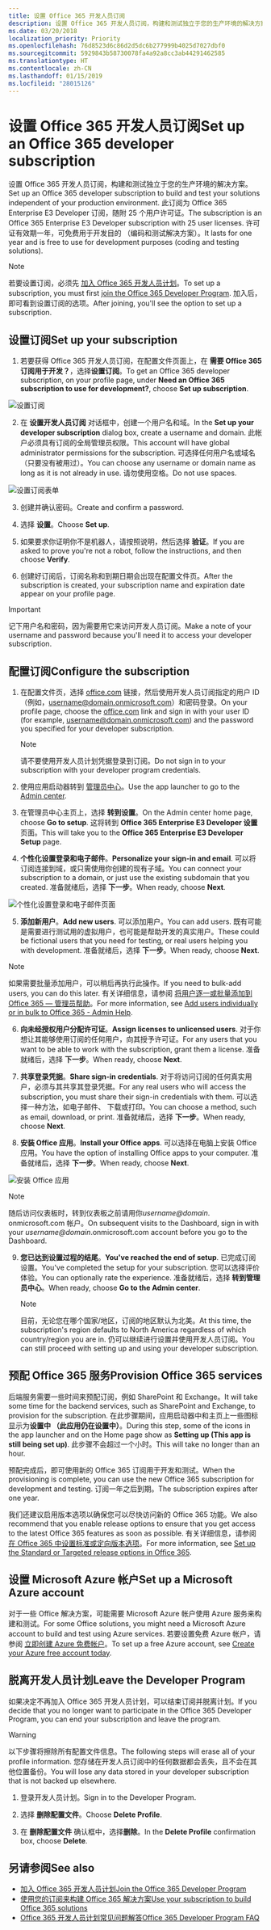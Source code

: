 ```yaml
---
title: 设置 Office 365 开发人员订阅
description: 设置 Office 365 开发人员订阅，构建和测试独立于您的生产环境的解决方案。
ms.date: 03/20/2018
localization_priority: Priority
ms.openlocfilehash: 76d8523d6c86d2d5dc6b277999b4025d7027dbf0
ms.sourcegitcommit: 5929843b58730078fa4a92a8cc3ab44291462585
ms.translationtype: HT
ms.contentlocale: zh-CN
ms.lasthandoff: 01/15/2019
ms.locfileid: "28015126"
---
```

# <a name="set-up-an-office-365-developer-subscription"></a><span data-ttu-id="0cad2-103">设置 Office 365 开发人员订阅</span><span class="sxs-lookup"><span data-stu-id="0cad2-103">Set up an Office 365 developer subscription</span></span> 

<span data-ttu-id="0cad2-104">设置 Office 365 开发人员订阅，构建和测试独立于您的生产环境的解决方案。</span><span class="sxs-lookup"><span data-stu-id="0cad2-104">Set up an Office 365 developer subscription to build and test your solutions independent of your production environment.</span></span> <span data-ttu-id="0cad2-105">此订阅为 Office 365 Enterprise E3 Developer 订阅，随附 25 个用户许可证。</span><span class="sxs-lookup"><span data-stu-id="0cad2-105">The subscription is an Office 365 Enterprise E3 Developer subscription with 25 user licenses.</span></span> <span data-ttu-id="0cad2-106">许可证有效期一年，可免费用于开发目的 （编码和测试解决方案）。</span><span class="sxs-lookup"><span data-stu-id="0cad2-106">It lasts for one year and is free to use for development purposes (coding and testing solutions).</span></span>

> [!NOTE] 
> <span data-ttu-id="0cad2-107">若要设置订阅，必须先 [加入 Office 365 开发人员计划](office-365-developer-program.md)。</span><span class="sxs-lookup"><span data-stu-id="0cad2-107">To set up a subscription, you must first [join the Office 365 Developer Program](office-365-developer-program.md).</span></span> <span data-ttu-id="0cad2-108">加入后，即可看到设置订阅的选项。</span><span class="sxs-lookup"><span data-stu-id="0cad2-108">After joining, you'll see the option to set up a subscription.</span></span>

## <a name="set-up-your-subscription"></a><span data-ttu-id="0cad2-109">设置订阅</span><span class="sxs-lookup"><span data-stu-id="0cad2-109">Set up your subscription</span></span>

1. <span data-ttu-id="0cad2-110">若要获得 Office 365 开发人员订阅，在配置文件页面上，在 **需要 Office 365 订阅用于开发？**，选择**设置订阅**。</span><span class="sxs-lookup"><span data-stu-id="0cad2-110">To get an Office 365 developer subscription, on your profile page, under **Need an Office 365 subscription to use for development?**, choose **Set up subscription**.</span></span>

  ![设置订阅](images/4-set-up-subscription.png)

2. <span data-ttu-id="0cad2-112">在 **设置开发人员订阅** 对话框中，创建一个用户名和域。</span><span class="sxs-lookup"><span data-stu-id="0cad2-112">In the **Set up your developer subscription** dialog box, create a username and domain.</span></span> <span data-ttu-id="0cad2-113">此帐户必须具有订阅的全局管理员权限。</span><span class="sxs-lookup"><span data-stu-id="0cad2-113">This account will have global administrator permissions for the subscription.</span></span> <span data-ttu-id="0cad2-114">可选择任何用户名或域名（只要没有被用过）。</span><span class="sxs-lookup"><span data-stu-id="0cad2-114">You can choose any username or domain name as long as it is not already in use.</span></span> <span data-ttu-id="0cad2-115">请勿使用空格。</span><span class="sxs-lookup"><span data-stu-id="0cad2-115">Do not use spaces.</span></span>

  ![设置订阅表单](images/5-set-up-form.png)

3. <span data-ttu-id="0cad2-117">创建并确认密码。</span><span class="sxs-lookup"><span data-stu-id="0cad2-117">Create and confirm a password.</span></span>

4. <span data-ttu-id="0cad2-118">选择 **设置**。</span><span class="sxs-lookup"><span data-stu-id="0cad2-118">Choose **Set up**.</span></span>

5. <span data-ttu-id="0cad2-119">如果要求你证明你不是机器人，请按照说明，然后选择 **验证**。</span><span class="sxs-lookup"><span data-stu-id="0cad2-119">If you are asked to prove you're not a robot, follow the instructions, and then choose **Verify**.</span></span>

6. <span data-ttu-id="0cad2-120">创建好订阅后，订阅名称和到期日期会出现在配置文件页。</span><span class="sxs-lookup"><span data-stu-id="0cad2-120">After the subscription is created, your subscription name and expiration date appear on your profile page.</span></span>

  > [!IMPORTANT]
  > <span data-ttu-id="0cad2-121">记下用户名和密码，因为需要用它来访问开发人员订阅。</span><span class="sxs-lookup"><span data-stu-id="0cad2-121">Make a note of your username and password because you'll need it to access your developer subscription.</span></span>

## <a name="configure-the-subscription"></a><span data-ttu-id="0cad2-122">配置订阅</span><span class="sxs-lookup"><span data-stu-id="0cad2-122">Configure the subscription</span></span>

1. <span data-ttu-id="0cad2-123">在配置文件页，选择 [office.com](https://www.office.com/) 链接，然后使用开发人员订阅指定的用户 ID（例如，username@domain.onmicrosoft.com）和密码登录。</span><span class="sxs-lookup"><span data-stu-id="0cad2-123">On your profile page, choose the [office.com](https://www.office.com/) link and sign in with your user ID (for example, username@domain.onmicrosoft.com) and the password you specified for your developer subscription.</span></span>

   > [!NOTE] 
   > <span data-ttu-id="0cad2-124">请不要使用开发人员计划凭据登录到订阅。</span><span class="sxs-lookup"><span data-stu-id="0cad2-124">Do not sign in to your subscription with your developer program credentials.</span></span>

2. <span data-ttu-id="0cad2-125">使用应用启动器转到 [管理员中心](https://portal.office.com/adminportal/home#/homepage)。</span><span class="sxs-lookup"><span data-stu-id="0cad2-125">Use the app launcher to go to the [Admin center](https://portal.office.com/adminportal/home#/homepage).</span></span>

3. <span data-ttu-id="0cad2-126">在管理员中心主页上，选择 **转到设置**。</span><span class="sxs-lookup"><span data-stu-id="0cad2-126">On the Admin center home page, choose **Go to setup**.</span></span> <span data-ttu-id="0cad2-127">这将转到 **Office 365 Enterprise E3 Developer 设置** 页面。</span><span class="sxs-lookup"><span data-stu-id="0cad2-127">This will take you to the **Office 365 Enterprise E3 Developer Setup** page.</span></span>

4. <span data-ttu-id="0cad2-128">**个性化设置登录和电子邮件**。</span><span class="sxs-lookup"><span data-stu-id="0cad2-128">**Personalize your sign-in and email**.</span></span> <span data-ttu-id="0cad2-129">可以将订阅连接到域，或只需使用你创建的现有子域。</span><span class="sxs-lookup"><span data-stu-id="0cad2-129">You can connect your subscription to a domain, or just use the existing subdomain that you created.</span></span> <span data-ttu-id="0cad2-130">准备就绪后，选择 **下一步**。</span><span class="sxs-lookup"><span data-stu-id="0cad2-130">When ready, choose **Next**.</span></span>

  ![个性化设置登录和电子邮件页面](images/8a-set-up-personalize.png)

5. <span data-ttu-id="0cad2-132">**添加新用户**。</span><span class="sxs-lookup"><span data-stu-id="0cad2-132">**Add new users**.</span></span> <span data-ttu-id="0cad2-133">可以添加用户。</span><span class="sxs-lookup"><span data-stu-id="0cad2-133">You can add users.</span></span> <span data-ttu-id="0cad2-134">既有可能是需要进行测试用的虚拟用户，也可能是帮助开发的真实用户。</span><span class="sxs-lookup"><span data-stu-id="0cad2-134">These could be fictional users that you need for testing, or real users helping you with development.</span></span> <span data-ttu-id="0cad2-135">准备就绪后，选择 **下一步**。</span><span class="sxs-lookup"><span data-stu-id="0cad2-135">When ready, choose **Next**.</span></span>
    
  > [!NOTE]
  > <span data-ttu-id="0cad2-136">如果需要批量添加用户，可以稍后再执行此操作。</span><span class="sxs-lookup"><span data-stu-id="0cad2-136">If you need to bulk-add users, you can do this later.</span></span> <span data-ttu-id="0cad2-137">有关详细信息，请参阅 [将用户逐一或批量添加到 Office 365 — 管理员帮助](https://support.office.com/zh-CN/article/add-users-individually-or-in-bulk-to-office-365-admin-help-1970f7d6-03b5-442f-b385-5880b9c256ec)。</span><span class="sxs-lookup"><span data-stu-id="0cad2-137">For more information, see [Add users individually or in bulk to Office 365 - Admin Help](https://support.office.com/zh-CN/article/add-users-individually-or-in-bulk-to-office-365-admin-help-1970f7d6-03b5-442f-b385-5880b9c256ec).</span></span>

6. <span data-ttu-id="0cad2-138">**向未经授权用户分配许可证**。</span><span class="sxs-lookup"><span data-stu-id="0cad2-138">**Assign licenses to unlicensed users**.</span></span> <span data-ttu-id="0cad2-139">对于你想让其能够使用订阅的任何用户，向其授予许可证。</span><span class="sxs-lookup"><span data-stu-id="0cad2-139">For any users that you want to be able to work with the subscription, grant them a license.</span></span> <span data-ttu-id="0cad2-140">准备就绪后，选择 **下一步**。</span><span class="sxs-lookup"><span data-stu-id="0cad2-140">When ready, choose **Next**.</span></span>

7. <span data-ttu-id="0cad2-141">**共享登录凭据**。</span><span class="sxs-lookup"><span data-stu-id="0cad2-141">**Share sign-in credentials**.</span></span> <span data-ttu-id="0cad2-142">对于将访问订阅的任何真实用户，必须与其共享其登录凭据。</span><span class="sxs-lookup"><span data-stu-id="0cad2-142">For any real users who will access the subscription, you must share their sign-in credentials with them.</span></span> <span data-ttu-id="0cad2-143">可以选择一种方法，如电子邮件、 下载或打印。</span><span class="sxs-lookup"><span data-stu-id="0cad2-143">You can choose a method, such as email, download, or print.</span></span> <span data-ttu-id="0cad2-144">准备就绪后，选择 **下一步**。</span><span class="sxs-lookup"><span data-stu-id="0cad2-144">When ready, choose **Next**.</span></span>

8. <span data-ttu-id="0cad2-145">**安装 Office 应用**。</span><span class="sxs-lookup"><span data-stu-id="0cad2-145">**Install your Office apps**.</span></span> <span data-ttu-id="0cad2-146">可以选择在电脑上安装 Office 应用。</span><span class="sxs-lookup"><span data-stu-id="0cad2-146">You have the option of installing Office apps to your computer.</span></span> <span data-ttu-id="0cad2-147">准备就绪后，选择 **下一步**。</span><span class="sxs-lookup"><span data-stu-id="0cad2-147">When ready, choose **Next**.</span></span>

  ![安装 Office 应用](images/11-install-office-apps.png)

   > [!NOTE] 
   > <span data-ttu-id="0cad2-149">随后访问仪表板时，转到仪表板之前请用你*username@domain*. onmicrosoft.com 帐户。</span><span class="sxs-lookup"><span data-stu-id="0cad2-149">On subsequent visits to the Dashboard, sign in with your *username@domain*.onmicrosoft.com account before you go to the Dashboard.</span></span>

9. <span data-ttu-id="0cad2-150">**您已达到设置过程的结尾**。</span><span class="sxs-lookup"><span data-stu-id="0cad2-150">**You've reached the end of setup**.</span></span> <span data-ttu-id="0cad2-151">已完成订阅设置。</span><span class="sxs-lookup"><span data-stu-id="0cad2-151">You've completed the setup for your subscription.</span></span> <span data-ttu-id="0cad2-152">您可以选择评价体验。</span><span class="sxs-lookup"><span data-stu-id="0cad2-152">You can optionally rate the experience.</span></span> <span data-ttu-id="0cad2-153">准备就绪后，选择 **转到管理员中心**。</span><span class="sxs-lookup"><span data-stu-id="0cad2-153">When ready, choose **Go to the Admin center**.</span></span>
    
   > [!NOTE] 
   > <span data-ttu-id="0cad2-154">目前，无论您在哪个国家/地区，订阅的地区默认为北美。</span><span class="sxs-lookup"><span data-stu-id="0cad2-154">At this time, the subscription's region defaults to North America regardless of which country/region you are in.</span></span> <span data-ttu-id="0cad2-155">仍可以继续进行设置并使用开发人员订阅。</span><span class="sxs-lookup"><span data-stu-id="0cad2-155">You can still proceed with setting up and using your developer subscription.</span></span>

## <a name="provision-office-365-services"></a><span data-ttu-id="0cad2-156">预配 Office 365 服务</span><span class="sxs-lookup"><span data-stu-id="0cad2-156">Provision Office 365 services</span></span>

<span data-ttu-id="0cad2-157">后端服务需要一些时间来预配订阅，例如 SharePoint 和 Exchange。</span><span class="sxs-lookup"><span data-stu-id="0cad2-157">It will take some time for the backend services, such as SharePoint and Exchange, to provision for the subscription.</span></span> <span data-ttu-id="0cad2-158">在此步骤期间，应用启动器中和主页上一些图标显示为**设置中 （此应用仍在设置中）**。</span><span class="sxs-lookup"><span data-stu-id="0cad2-158">During this step, some of the icons in the app launcher and on the Home page show as **Setting up (This app is still being set up)**.</span></span> <span data-ttu-id="0cad2-159">此步骤不会超过一个小时。</span><span class="sxs-lookup"><span data-stu-id="0cad2-159">This will take no longer than an hour.</span></span>

<span data-ttu-id="0cad2-160">预配完成后，即可使用新的 Office 365 订阅用于开发和测试。</span><span class="sxs-lookup"><span data-stu-id="0cad2-160">When the provisioning is complete, you can use the new Office 365 subscription for development and testing.</span></span> <span data-ttu-id="0cad2-161">订阅一年之后到期。</span><span class="sxs-lookup"><span data-stu-id="0cad2-161">The subscription expires after one year.</span></span>

<span data-ttu-id="0cad2-162">我们还建议启用版本选项以确保您可以尽快访问新的 Office 365 功能。</span><span class="sxs-lookup"><span data-stu-id="0cad2-162">We also recommend that you enable release options to ensure that you get access to the latest Office 365 features as soon as possible.</span></span> <span data-ttu-id="0cad2-163">有关详细信息，请参阅 [在 Office 365 中设置标准或定向版本选项](https://support.office.com/en-us/article/set-up-the-standard-or-targeted-release-options-in-office-365-3b3adfa4-1777-4ff0-b606-fb8732101f47?ui=en-US&rs=en-US&ad=US)。</span><span class="sxs-lookup"><span data-stu-id="0cad2-163">For more information, see [Set up the Standard or Targeted release options in Office 365](https://support.office.com/en-us/article/set-up-the-standard-or-targeted-release-options-in-office-365-3b3adfa4-1777-4ff0-b606-fb8732101f47?ui=en-US&rs=en-US&ad=US).</span></span>

## <a name="set-up-a-microsoft-azure-account"></a><span data-ttu-id="0cad2-164">设置 Microsoft Azure 帐户</span><span class="sxs-lookup"><span data-stu-id="0cad2-164">Set up a Microsoft Azure account</span></span>

<span data-ttu-id="0cad2-165">对于一些 Office 解决方案，可能需要 Microsoft Azure 帐户使用 Azure 服务来构建和测试。</span><span class="sxs-lookup"><span data-stu-id="0cad2-165">For some Office solutions, you might need a Microsoft Azure account to build and test using Azure services.</span></span> <span data-ttu-id="0cad2-166">若要设置免费 Azure 帐户，请参阅 [立即创建 Azure 免费帐户](https://azure.microsoft.com/zh-CN/free/)。</span><span class="sxs-lookup"><span data-stu-id="0cad2-166">To set up a free Azure account, see [Create your Azure free account today](https://azure.microsoft.com/zh-CN/free/).</span></span>

## <a name="leave-the-developer-program"></a><span data-ttu-id="0cad2-167">脱离开发人员计划</span><span class="sxs-lookup"><span data-stu-id="0cad2-167">Leave the Developer Program</span></span>

<span data-ttu-id="0cad2-168">如果决定不再加入 Office 365 开发人员计划，可以结束订阅并脱离计划。</span><span class="sxs-lookup"><span data-stu-id="0cad2-168">If you decide that you no longer want to participate in the Office 365 Developer Program, you can end your subscription and leave the program.</span></span>

  > [!WARNING]
  > <span data-ttu-id="0cad2-169">以下步骤将擦除所有配置文件信息。</span><span class="sxs-lookup"><span data-stu-id="0cad2-169">The following steps will erase all of your profile information.</span></span> <span data-ttu-id="0cad2-170">您存储在开发人员订阅中的任何数据都会丢失，且不会在其他位置备份。</span><span class="sxs-lookup"><span data-stu-id="0cad2-170">You will lose any data stored in your developer subscription that is not backed up elsewhere.</span></span>

1. <span data-ttu-id="0cad2-171">登录开发人员计划。</span><span class="sxs-lookup"><span data-stu-id="0cad2-171">Sign in to the Developer Program.</span></span>

2. <span data-ttu-id="0cad2-172">选择 **删除配置文件**。</span><span class="sxs-lookup"><span data-stu-id="0cad2-172">Choose **Delete Profile**.</span></span>

3. <span data-ttu-id="0cad2-173">在 **删除配置文件** 确认框中，选择**删除**。</span><span class="sxs-lookup"><span data-stu-id="0cad2-173">In the **Delete Profile** confirmation box, choose **Delete**.</span></span>

## <a name="see-also"></a><span data-ttu-id="0cad2-174">另请参阅</span><span class="sxs-lookup"><span data-stu-id="0cad2-174">See also</span></span>

- [<span data-ttu-id="0cad2-175">加入 Office 365 开发人员计划</span><span class="sxs-lookup"><span data-stu-id="0cad2-175">Join the Office 365 Developer Program</span></span>](office-365-developer-program.md)
- [<span data-ttu-id="0cad2-176">使用您的订阅来构建 Office 365 解决方案</span><span class="sxs-lookup"><span data-stu-id="0cad2-176">Use your subscription to build Office 365 solutions</span></span>](build-office-365-solutions.md)
- [<span data-ttu-id="0cad2-177">Office 365 开发人员计划常见问题解答</span><span class="sxs-lookup"><span data-stu-id="0cad2-177">Office 365 Developer Program FAQ</span></span>](office-365-developer-program-faq.md)
